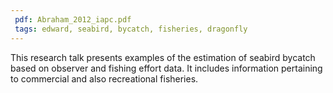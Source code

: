 ```yaml
---
 pdf: Abraham_2012_iapc.pdf
 tags: edward, seabird, bycatch, fisheries, dragonfly
---
```

This research talk presents examples of the estimation of seabird bycatch based on observer and fishing effort data.
It includes information pertaining to commercial and also recreational fisheries. 
